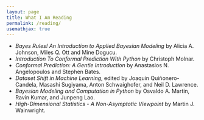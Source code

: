 ```yaml
---
layout: page
title: What I Am Reading
permalink: /reading/
usemathjax: true
---
```


- *Bayes Rules! An Introduction to Applied Bayesian Modeling* by 
Alicia A. Johnson, Miles Q. Ott and Mine Dogucu.
- *Introduction To Conformal Prediction With Python* by Christoph Molnar.
- *Conformal Prediction: A Gentle Introduction* by Anastasios N. Angelopoulos and Stephen Bates.
- *Dataset Shift in Machine Learning*, edited by Joaquin Quiñonero-Candela, Masashi Sugiyama, Anton Schwaighofer, and Neil D. Lawrence.
- *Bayesian Modeling and Computation in Python* by Osvaldo A. Martin, Ravin Kumar, and Junpeng Lao.
- *High-Dimensional Statistics - A Non-Asymptotic Viewpoint* by Martin J. Wainwright.

<!---
This is the base Jekyll theme. You can find out more info about customizing your Jekyll theme, as well as basic Jekyll usage documentation at [jekyllrb.com](https://jekyllrb.com/)

You can find the source code for the Jekyll new theme at:
{% include icon-github.html username="jekyll" %} /
[minima](https://github.com/jekyll/minima)

You can find the source code for Jekyll at
{% include icon-github.html username="jekyll" %} /
[jekyll](https://github.com/jekyll/jekyll)
--->
